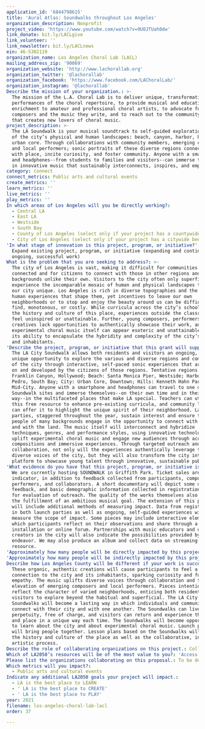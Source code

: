 ```yaml
---
application_id: '6844798615'
title: 'Aural Atlas: Soundwalks throughout Los Angeles'
organization_description: Nonprofit
project_video: 'https://www.youtube.com/watch?v=9UOJTUah0dw'
link_donate: bit.ly/LACLgive
link_volunteer: ''
link_newsletter: bit.ly/LACLnews
ein: 46-5302119
organization_name: Los Angeles Choral Lab (LACL)
mailing_address_zip: '90069'
organization_website: 'http://www.lachorallab.org'
organization_twitter: '@lachorallab'
organization_facebook: 'https://www.facebook.com/LAChoralLab/'
organization_instagram: '@lachorallab'
Describe the mission of your organization.: >-
  The mission of the L.A. Choral Lab is to deliver unique, transformative
  performances of the choral repertoire, to provide musical and educational
  enrichment to amateur and professional choral artists, to advocate for living
  composers and the music they write, and to reach out to the community in a way
  that creates new lovers of choral music.
project_description: >-
  The LA Soundwalk is your musical soundtrack to self-guided exploration of five
  of the city’s physical and human landscapes: beach, canyon, harbor, hills, and
  urban core. Through collaborations with community members, emerging composers,
  and local performers; sonic portraits of these diverse regions connect people
  with place, incite curiosity, and foster community. Anyone with a smartphone
  and headphones--from students to families and visitors--can immerse themselves
  in innovative music that sustainably interconnects, inspires, and empowers.
category: connect
connect_metrics: Public arts and cultural events
create_metrics: ''
learn_metrics: ''
live_metrics: ''
play_metrics: ''
In which areas of Los Angeles will you be directly working?:
  - Central LA
  - East LA
  - Westside
  - South Bay
  - County of Los Angeles (select only if your project has a countywide benefit)
  - City of Los Angeles (select only if your project has a citywide benefit)
'In what stage of innovation is this project, program, or initiative?': >-
  Expand existing project, program, or initiative (expanding and continuing
  ongoing, successful work)
What is the problem that you are seeking to address?: >-
  The city of Los Angeles is vast, making it difficult for communities to feel
  connected and for citizens to connect with those in other regions and with
  backgrounds unlike their own. Visitors to the city often only superficially
  experience the incomparable mosaic of human and physical landscapes that make
  our city unique. Los Angeles is rich in diverse topographies and the diverse
  human experiences that shape them, yet incentives to leave our own
  neighborhoods or to stop and enjoy the beauty around us can be difficult to
  find, monotonous, or costly. While curricula across the city’s schools teach
  the history and culture of this place, experiences outside the classroom can
  feel uninspired or unattainable. Further, young composers, performers, and
  creatives lack opportunities to authentically showcase their work, and
  experimental choral music itself can appear esoteric and unattainable despite
  its ability to encapsulate the hybridity and complexity of the city’s history
  and inhabitants.
'Describe the project, program, or initiative that this grant will support to address the problem identified.': >-
  The LA City Soundwalk allows both residents and visitors an ongoing, free, and
  unique opportunity to explore the various and diverse regions and communities
  of the city through interactive, self-paced sonic experiences that are based
  on and developed by the citizens of those regions. Tentative regions = Canyon:
  Franklin Canyon, Hollywood; Beach: Santa Monica Pier, Westside; Harbor: San
  Pedro, South Bay; City: Urban Core, Downtown; Hills: Kenneth Hahn Park,
  Mid-City. Anyone with a smartphone and headphones can travel to one of the
  Soundwalk sites and immerse themselves--on their own time and in their own
  way--in the multifaceted places that make LA special. Teachers can utilize
  this free resource to enhance pre-existing curricula, and community leaders
  can offer it to highlight the unique spirit of their neighborhood. Launch
  parties, staggered throughout the year, sustain interest and ensure that
  people of many backgrounds engage in the opportunity to connect with others
  and with the land. The music itself will interconnect and hybridize
  techniques, genres, and performance styles, using innovative technology to
  uplift experimental choral music and engage new audiences through accessible
  compositions and immersive experiences. Through targeted outreach and
  collaboration, not only will the experiences authentically leverage the
  diverse voices of the city, but they will also transform the city into a
  platform to showcase young talent through innovative, sustainable public art.
'What evidence do you have that this project, program, or initiative is or will be successful, and how will you define and measure success?': >-
  We are currently hosting SOUNDWALK in Griffith Park. Ticket sales are one key
  indicator, in addition to feedback collected from participants, composers,
  performers, and collaborators. A short documentary will depict some of this
  feedback, and basic demographic information collected in registration allows
  for evaluation of outreach. The quality of the works themselves also reflects
  the fulfillment of an ambitious musical goal. The extension of this project
  will include additional methods of measuring impact. Data from registrations
  in both launch parties as well as ongoing, self-guided experiences will
  measure the scope of impact. Some pieces may include interactive elements in
  which participants reflect on their observations and share through a public
  installation or online forum. Partnerships with music educators and other
  creators in the city will also indicate the possibilities provided by the
  endeavor. We may also produce an album and collect data on streaming this free
  resource.
'Approximately how many people will be directly impacted by this project, program, or initiative?': '6220'
'Approximately how many people will be indirectly impacted by this project, program, or initiative?': '10000'
Describe how Los Angeles County will be different if your work is successful.: >-
  These organic, authentic creations will cause participants to feel a deeper
  connection to the city and its inhabitants, sparking curiosity and fostering
  empathy. The music uplifts diverse voices through collaboration and the
  elevation of emerging composers and local performers. Pieces intentionally
  reflect the character of varied neighborhoods, enticing both residents and
  visitors to explore beyond the habitual and superficial. The LA City
  Soundwalks will become a lasting way in which individuals and communities
  connect with their city and with one another. The Soundwalks can live on in
  perpetuity, free of charge, and visitors can return and experience the piece
  and place in a unique way each time. The Soundwalks will become opportunities
  to learn about the city and about experimental choral music. Launch parties
  will bring people together. Lesson plans based on the Soundwalks will address
  the history and culture of the place as well as the collaborative, innovative
  artistic process.
Describe the role of collaborating organizations on this project.: Collaborators to be determined in research phase of the project
Which of LA2050’s resources will be of the most value to you?: 'Access to the LA2050 community,Communications support,Volunteer recruitment'
Please list the organizations collaborating on this proposal.: To be determined as part of the grant strategy detailed in the proposal
Which metrics will you impact?:
  - Public arts and cultural events
Indicate any additional LA2050 goals your project will impact.:
  - LA is the best place to LEARN
  - ' LA is the best place to CREATE'
  - ' LA is the best place to PLAY'
year: 2021
filename: los-angeles-choral-lab-lacl
order: 37

---
```

